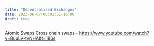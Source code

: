 ```yaml
---
title: "Decentralized Exchanges"
date: 2023-06-07T00:01:51+10:00
draft: true
---
```

Atomic Swaps 
Cross chain swaps - https://www.youtube.com/watch?v=BuuLV-tyNHA&t=186s

